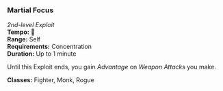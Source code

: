 ### Martial Focus
*2nd-level Exploit*  
**Tempo:** 🔷  
**Range:** Self  
**Requirements:** Concentration  
**Duration:** Up to 1 minute  

Until this Exploit ends, you gain *Advantage* on *Weapon Attacks* you make.

**Classes:** Fighter, Monk, Rogue
